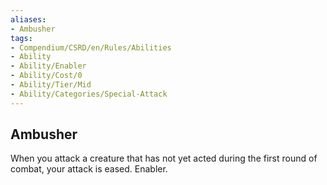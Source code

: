 ```yaml
---
aliases:
- Ambusher
tags:
- Compendium/CSRD/en/Rules/Abilities
- Ability
- Ability/Enabler
- Ability/Cost/0
- Ability/Tier/Mid
- Ability/Categories/Special-Attack
---
```


  
## Ambusher  
When you attack a creature that has not yet acted during the first round of combat, your attack is eased. Enabler.